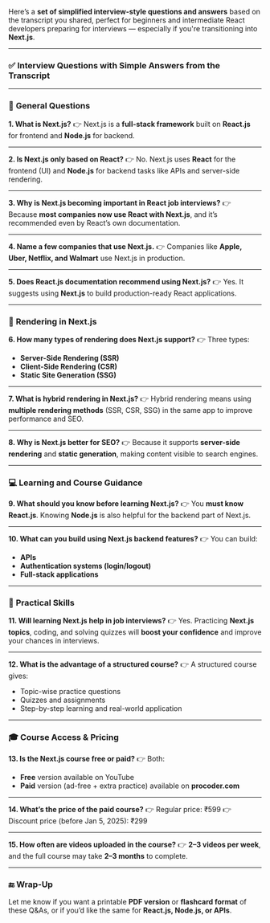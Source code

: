 Here’s a **set of simplified interview-style questions and answers** based on the transcript you shared, perfect for beginners and intermediate React developers preparing for interviews — especially if you're transitioning into **Next.js**.

---

### ✅ **Interview Questions with Simple Answers from the Transcript**

---

### 📘 **General Questions**

**1. What is Next.js?**
👉 Next.js is a **full-stack framework** built on **React.js** for frontend and **Node.js** for backend.

---

**2. Is Next.js only based on React?**
👉 No. Next.js uses **React** for the frontend (UI) and **Node.js** for backend tasks like APIs and server-side rendering.

---

**3. Why is Next.js becoming important in React job interviews?**
👉 Because **most companies now use React with Next.js**, and it’s recommended even by React’s own documentation.

---

**4. Name a few companies that use Next.js.**
👉 Companies like **Apple, Uber, Netflix, and Walmart** use Next.js in production.

---

**5. Does React.js documentation recommend using Next.js?**
👉 Yes. It suggests using **Next.js** to build production-ready React applications.

---

### 🚀 **Rendering in Next.js**

**6. How many types of rendering does Next.js support?**
👉 Three types:

* **Server-Side Rendering (SSR)**
* **Client-Side Rendering (CSR)**
* **Static Site Generation (SSG)**

---

**7. What is hybrid rendering in Next.js?**
👉 Hybrid rendering means using **multiple rendering methods** (SSR, CSR, SSG) in the same app to improve performance and SEO.

---

**8. Why is Next.js better for SEO?**
👉 Because it supports **server-side rendering** and **static generation**, making content visible to search engines.

---

### 💻 **Learning and Course Guidance**

**9. What should you know before learning Next.js?**
👉 You **must know React.js**. Knowing **Node.js** is also helpful for the backend part of Next.js.

---

**10. What can you build using Next.js backend features?**
👉 You can build:

* **APIs**
* **Authentication systems (login/logout)**
* **Full-stack applications**

---

### 🧠 **Practical Skills**

**11. Will learning Next.js help in job interviews?**
👉 Yes. Practicing **Next.js topics**, coding, and solving quizzes will **boost your confidence** and improve your chances in interviews.

---

**12. What is the advantage of a structured course?**
👉 A structured course gives:

* Topic-wise practice questions
* Quizzes and assignments
* Step-by-step learning and real-world application

---

### 🎓 **Course Access & Pricing**

**13. Is the Next.js course free or paid?**
👉 Both:

* **Free** version available on YouTube
* **Paid** version (ad-free + extra practice) available on **procoder.com**

---

**14. What’s the price of the paid course?**
👉 Regular price: ₹599
👉 Discount price (before Jan 5, 2025): ₹299

---

**15. How often are videos uploaded in the course?**
👉 **2–3 videos per week**, and the full course may take **2–3 months** to complete.

---

### 🔚 Wrap-Up

Let me know if you want a printable **PDF version** or **flashcard format** of these Q\&As, or if you’d like the same for **React.js, Node.js, or APIs**.
